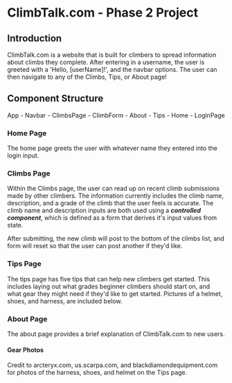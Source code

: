 # ClimbTalk.com - Phase 2 Project


## Introduction
ClimbTalk.com is a website that is built for climbers to spread information about climbs they complete. After entering in a username, the user is greeted with a 'Hello, [userName]!', and the navbar options. The user can then navigate to any of the Climbs, Tips, or About page!

## Component Structure
App
    - Navbar
    - ClimbsPage
        - ClimbForm
    - About
    - Tips
    - Home
    - LoginPage


### Home Page
The home page greets the user with whatever name they entered into the login input.

### Climbs Page
Within the Climbs page, the user can read up on recent climb submissions made by other climbers. The information currently includes the climb name, description, and a grade of the climb that the user feels is accurate. The climb name and description inputs are both used using a ***controlled component***, which is defined as a form that derives it's input values from state. 

After submitting, the new climb will post to the bottom of the climbs list, and form will reset so that the user can post another if they'd like.


### Tips Page
The tips page has five tips that can help new climbers get started. This includes laying out what grades beginner climbers should start on, and what gear they might need if they'd like to get started. Pictures of a helmet, shoes, and harness, are included below. 

### About Page
The about page provides a brief explanation of ClimbTalk.com to new users.

#### Gear Photos
Credit to arcteryx.com, us.scarpa.com, and blackdiamondequipment.com for photos of the harness, shoes, and helmet on the Tips page. 